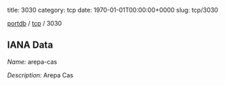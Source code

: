 title: 3030
category: tcp
date: 1970-01-01T00:00:00+0000
slug: tcp/3030

[portdb](/) / [tcp](/category/tcp.html) / 3030


## IANA Data

_Name:_ arepa-cas

_Description:_ Arepa Cas

